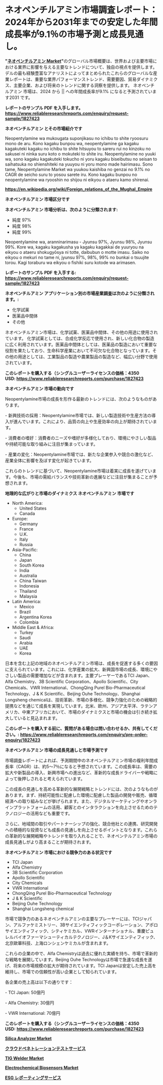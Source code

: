 <p><h1>ネオペンチルアミン市場調査レポート：2024年から2031年までの安定した年間成長率が9.1％の市場予測と成長見通し。</h1></p><p><strong>"<a href="https://www.reliableresearchreports.com/neopentylamine-r1827423">ネオペンチルアミン Market</a>"</strong>のグローバル市場概要は、世界および主要市場における業界に影響を与える主要なトレンドについて、独自の視点を提供します。 デルの最も経験豊富なアナリストによってまとめられたこれらのグローバルな産業レポートは、重要な業界パフォーマンストレンド、需要要因、貿易ダイナミクス、主要企業、および将来のトレンドに関する洞察を提供します。 ネオペンチルアミン 市場は、2024 から || への年間成長率が9.1% になると予測されています2031 です。</p>
<p><strong>レポートのサンプル PDF を入手します。</strong><strong><a href="https://www.reliableresearchreports.com/enquiry/request-sample/1827423">https://www.reliableresearchreports.com/enquiry/request-sample/1827423</a></strong></p>
<p><strong>ネオペンチルアミン とその市場紹介です</strong></p>
<p><p>Neopentylamine wa mukougata suponjikasu no ichibu to shite ryoosuru mono de aru. Kono kagaku bunpou wa, neopentylamine ga kagaku kagakuteki kagaku no ichibu to shite hitsuyou to sareru rui no kinzoku no sakusei ni ninka suru koto o mokuteki to shite iru. Neopentylamine no yuuki wa, sono kagaku kagakuteki tokucho ni yoru kagaku biseibutsu no seisan to saihatsuka no shienshiteki na yuuyou ni yoru mono made hairimasu. Sono tame, Neopentylamine Market wa yuukou kaishiba no genzai no 9.1% no CAGR de seicho suru to yosou sarete iru. Kono kagaku bunpou no neopentylamine wa ryooshin no shijou ni eikyou o ataeru kamo shirenai.</p><a href="https://en.wikipedia.org/wiki/Foreign_relations_of_the_Mughal_Empire"></a></p>
<p><strong><a href="https://en.wikipedia.org/wiki/Foreign_relations_of_the_Mughal_Empire">https://en.wikipedia.org/wiki/Foreign_relations_of_the_Mughal_Empire</a></strong></p>
<p><strong>ネオペンチルアミン&nbsp;市場区分です</strong><strong></strong></p>
<p><strong>ネオペンチルアミン 市場分析は、次のように分類されます:</strong>&nbsp;</p>
<p><ul><li>純度 97%</li><li>純度 98%</li><li>純度 99%</li></ul></p>
<p><p>Neopentylamine wa, aranninarimasu - Jyunsu 97%, Jyunsu 98%, Jyunsu 99%. Kore wa, kagaku kagakusha ya kagaku kagakkai de yuuryou na eikyou o ataeru shokugyōsya ni totte, daibubun o motte imasu. Saiko no eikyou o mekuri no tame ni, jyunsu 97%, 98%, 99% no bunkai o tsuujite torou. Kagi toraburu wa eikyou o fishiki suru kotode wa arimasen.</p></p>
<p><strong>レポートのサンプル PDF を入手する: <a href="https://www.reliableresearchreports.com/enquiry/request-sample/1827423">https://www.reliableresearchreports.com/enquiry/request-sample/1827423</a></strong></p>
<p><strong> ネオペンチルアミン アプリケーション別の市場産業調査は次のように分類されます。:</strong></p>
<p><ul><li>化学試薬</li><li>医薬品中間体</li><li>その他</li></ul></p>
<p><p>ネオペンチルアミン市場は、化学試薬、医薬品中間体、その他の用途に使用されています。 化学試薬としては、合成化学反応で使用され、新しい化合物の製造に広く利用されています。医薬品中間体としては、医薬品の製造において重要な役割を果たしており、生命科学産業において不可欠な化合物となっています。その他の用途としては、工業製品の製造や農業製品の製造など、幅広い分野で使用されています。</p></p>
<p><strong>このレポートを購入する（シングルユーザーライセンスの価格：4350 USD:</strong><strong>&nbsp;<a href="https://www.reliableresearchreports.com/purchase/1827423">https://www.reliableresearchreports.com/purchase/1827423</a></strong></p>
<p><strong>ネオペンチルアミン 市場の動向です</strong></p>
<p><p>Neopentylamine市場の成長を形作る最新のトレンドには、次のようなものがあります。</p><p>- 新興技術の採用：Neopentylamine市場では、新しい製造技術や生産方法の導入が進んでいます。これにより、品質の向上や生産効率の向上が期待されています。</p><p>- 消費者の嗜好：消費者のニーズや嗜好が多様化しており、環境にやさしい製品や持続可能な取り組みに注目が集まっています。</p><p>- 産業の変化：Neopentylamine市場では、新たな企業参入や競合の激化など、産業全体に影響を及ぼす変化が起きています。</p><p>これらのトレンドに基づいて、Neopentylamine市場は着実に成長を遂げています。今後も、市場の需給バランスや技術革新の進展などに注目が集まることが予想されます。</p></p>
<p><strong>地理的な広がりと市場のダイナミクス ネオペンチルアミン 市場です</strong></p>
<p><ul>
    <li>
        North America:
        <ul>
            <li>United States</li>
            <li>Canada</li>
        </ul>
    </li>
    <li>
        Europe:
        <ul>
            <li>Germany</li>
            <li>France</li>
            <li>U.K.</li>
            <li>Italy</li>
            <li>Russia</li>
        </ul>
    </li>
    <li>
        Asia-Pacific:
        <ul>
            <li>China</li>
            <li>Japan</li>
            <li>South Korea</li>
            <li>India</li>
            <li>Australia</li>
            <li>China Taiwan</li>
            <li>Indonesia</li>
            <li>Thailand</li>
            <li>Malaysia</li>
        </ul>
    </li>
    <li>
        Latin America:
        <ul>
            <li>Mexico</li>
            <li>Brazil</li>
            <li>Argentina Korea</li>
            <li>Colombia</li>
        </ul>
    </li>
    <li>
        Middle East & Africa:
        <ul>
            <li>Turkey</li>
            <li>Saudi</li>
            <li>Arabia</li>
            <li>UAE</li>
            <li>Korea</li>
        </ul>
    </li>
    </ul></p>
<p><p>日本を含む上記の地域のネオペンチルアミン市場は、成長を促進する多くの要因に支えられています。これには、化学産業の拡大、新興国市場の成長、環境にやさしい製品の需要増加などが含まれます。主要プレーヤーであるTCI Japan、Alfa Chemistry、3B Scientific Corporation、Apollo Scientific、City Chemicals、VWR International、ChongQing Purel Bio-Pharmaceutical Technology、J & K Scientific、Beijing Ouhe Technology、Shanghai Longsheng chemicalは、技術革新、市場の多様化、競争力強化のための戦略的提携などを通じて成長を実現しています。北米、欧州、アジア太平洋、ラテンアメリカ、中東アフリカにおいて、市場のダイナミクスと市場の機会は引き続き拡大していると見込まれます。</p></p>
<p><strong>このレポートを購入する前に、質問がある場合は問い合わせるか、共有してください。:&nbsp;<a href="https://www.reliableresearchreports.com/enquiry/pre-order-enquiry/1827423">https://www.reliableresearchreports.com/enquiry/pre-order-enquiry/1827423</a></strong></p>
<p><strong>ネオペンチルアミン 市場の成長見通しと市場予測です</strong></p>
<p><p>市場調査レポートによれば、予測期間中のネオペンテルアミン市場の複利年間成長率（CAGR）は、約5〜7％になると予想されています。この成長率は、需要の拡大や新製品の導入、新興市場への進出など、革新的な成長ドライバーや戦略によって後押しされると考えられています。</p><p>この成長の見通しを高める革新的な展開戦略とトレンドには、次のようなものがあります。まず、持続可能性に配慮した環境に配慮した製品の開発や販売、循環経済への取り組みなどが挙げられます。また、デジタルマーケティングやオンラインプラットフォームの活用、顧客とのインタラクションを向上させるためのテクノロジーの活用なども重要です。</p><p>さらに、地域間の取引やパートナーシップの強化、競合他社との連携、研究開発への積極的な投資なども成長の見通しを向上させるポイントとなります。これらの革新的な展開戦略やトレンドを取り入れることで、ネオペンテルアミン市場の成長見通しがより高まることが期待されます。</p></p>
<p><strong>ネオペンチルアミン 市場における競争力のある状況です</strong></p>
<p><ul><li>TCI Japan</li><li>Alfa Chemistry</li><li>3B Scientific Corporation</li><li>Apollo Scientific</li><li>City Chemicals</li><li>VWR International</li><li>ChongQing Purel Bio-Pharmaceutical Technology</li><li>J & K Scientific</li><li>Beijing Ouhe Technology</li><li>Shanghai Longsheng chemical</li></ul></p>
<p><p>市場で競争力のあるネオペンチルアミンの主要なプレーヤーには、TCIジャパン、アルファケミストリー、3Bサイエンティフィックコーポレーション、アポロサイエンティフィック、シティケミカル、VWRインターナショナル、重慶ピュレルバイオファーマシューティカルテクノロジー、J＆Kサイエンティフィック、北京歐華科技、上海ロンシェンケミカルが含まれます。</p><p>これらの企業の中で、Alfa Chemistryは過去に優れた実績を持ち、市場で革新的な戦略を展開しています。Beijing Ouhe Technologyは市場で急速な成長を遂げ、将来の市場規模の拡大が期待されています。TCI Japanは安定した売上高を維持し、市場での信頼性が高い企業として知られています。</p><p>各企業の売上高は以下の通りです：</p><p>- TCI Japan: 50億円</p><p>- Alfa Chemistry: 30億円</p><p>- VWR International: 70億円</p></p>
<p><strong>このレポートを購入する（シングルユーザーライセンスの価格：4350 USD:</strong>&nbsp;<strong><a href="https://www.reliableresearchreports.com/purchase/1827423">https://www.reliableresearchreports.com/purchase/1827423</a></strong></p>
<p><strong><p><a href="https://www.linkedin.com/pulse/silica-analyzer-market-forecasts-trends-impact-analysis-2024-2xbrf?trackingId=RPzwDRzGBnHOpkDvj0znkw%3D%3D">Silica Analyzer Market</a></p><p><a href="https://medium.com/@dressleredward/%E3%82%AF%E3%83%A9%E3%82%A6%E3%83%89%E4%BE%B5%E5%85%A5%E3%83%86%E3%82%B9%E3%83%88%E3%82%B5%E3%83%BC%E3%83%93%E3%82%B9%E5%B8%82%E5%A0%B4-%E3%82%B0%E3%83%AD%E3%83%BC%E3%83%90%E3%83%AB%E3%81%8A%E3%82%88%E3%81%B3%E5%9C%B0%E5%9F%9F%E5%88%A5%E5%88%86%E6%9E%90-%E3%82%A8%E3%83%B3%E3%83%89%E3%83%A6%E3%83%BC%E3%82%B6%E3%83%BC-%E8%A3%BD%E5%93%81-%E3%81%8A%E3%82%88%E3%81%B3%E5%9C%B0%E5%9F%9F%E3%82%92%E5%AF%BE%E8%B1%A1%E3%81%A8%E3%81%97%E3%81%9F%E5%88%86%E6%9E%90%E3%81%A8%E4%BA%88%E6%B8%AC-2024%E5%B9%B4-2031%E5%B9%B4-c45694cec7b5">クラウドペネトレーションテストサービス</a></p><p><a href="https://medium.com/@codystark63/tig-welder-market-size-share-analysis-growth-trends-forecasts-2024-2031-ebd4d288499b">TIG Welder Market</a></p><p><a href="https://www.linkedin.com/pulse/electrochemical-biosensors-industry-analysis-report-its-yhdwe?trackingId=l4l5LFajQl653J0VhriRng%3D%3D">Electrochemical Biosensors Market</a></p><p><a href="https://medium.com/@dressleredward/esg%E5%A0%B1%E5%91%8A%E3%82%B5%E3%83%BC%E3%83%93%E3%82%B9%E5%B8%82%E5%A0%B4%E3%81%AE%E5%8B%95%E5%90%91%E3%82%92%E6%8E%A2%E3%82%8B-%E4%B8%96%E7%95%8C%E3%81%AE%E3%83%88%E3%83%AC%E3%83%B3%E3%83%89%E3%81%A8%E5%B0%86%E6%9D%A5%E3%81%AE%E6%88%90%E9%95%B7%E8%A6%8B%E8%BE%BC%E3%81%BF-2024%E5%B9%B4-2031%E5%B9%B4-%E3%82%92188%E3%83%9A%E3%83%BC%E3%82%B8%E3%81%A7%E7%B6%B2%E7%BE%85-a3ccb3bf5c03">ESG レポーティングサービス</a></p></strong></p>